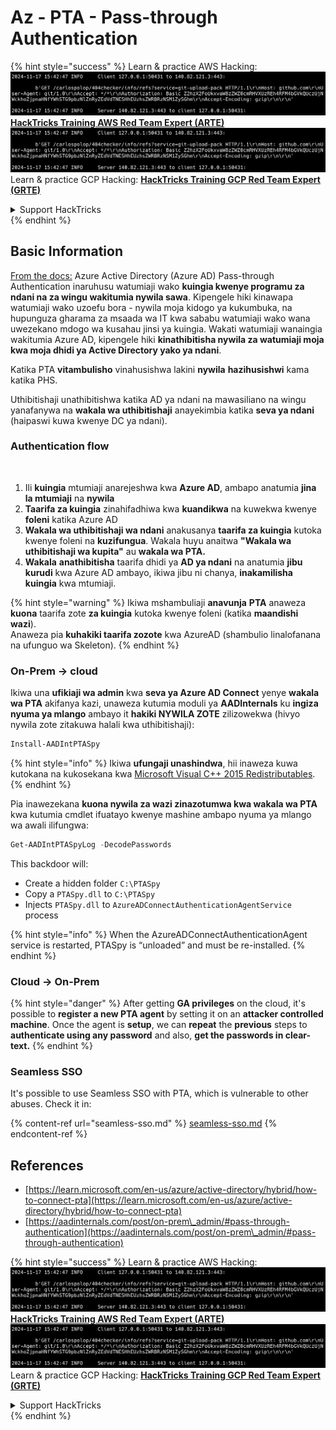 # Az - PTA - Pass-through Authentication

{% hint style="success" %}
Learn & practice AWS Hacking:<img src="../../../../.gitbook/assets/image (1).png" alt="" data-size="line">[**HackTricks Training AWS Red Team Expert (ARTE)**](https://training.hacktricks.xyz/courses/arte)<img src="../../../../.gitbook/assets/image (1).png" alt="" data-size="line">\
Learn & practice GCP Hacking: <img src="../../../../.gitbook/assets/image (2).png" alt="" data-size="line">[**HackTricks Training GCP Red Team Expert (GRTE)**<img src="../../../../.gitbook/assets/image (2).png" alt="" data-size="line">](https://training.hacktricks.xyz/courses/grte)

<details>

<summary>Support HackTricks</summary>

* Check the [**subscription plans**](https://github.com/sponsors/carlospolop)!
* **Join the** 💬 [**Discord group**](https://discord.gg/hRep4RUj7f) or the [**telegram group**](https://t.me/peass) or **follow** us on **Twitter** 🐦 [**@hacktricks\_live**](https://twitter.com/hacktricks\_live)**.**
* **Share hacking tricks by submitting PRs to the** [**HackTricks**](https://github.com/carlospolop/hacktricks) and [**HackTricks Cloud**](https://github.com/carlospolop/hacktricks-cloud) github repos.

</details>
{% endhint %}

## Basic Information

[From the docs:](https://learn.microsoft.com/en-us/entra/identity/hybrid/connect/how-to-connect-pta) Azure Active Directory (Azure AD) Pass-through Authentication inaruhusu watumiaji wako **kuingia kwenye programu za ndani na za wingu wakitumia nywila sawa**. Kipengele hiki kinawapa watumiaji wako uzoefu bora - nywila moja kidogo ya kukumbuka, na hupunguza gharama za msaada wa IT kwa sababu watumiaji wako wana uwezekano mdogo wa kusahau jinsi ya kuingia. Wakati watumiaji wanaingia wakitumia Azure AD, kipengele hiki **kinathibitisha nywila za watumiaji moja kwa moja dhidi ya Active Directory yako ya ndani**.

Katika PTA **vitambulisho** vinahusishwa lakini **nywila** **hazihusishwi** kama katika PHS.

Uthibitishaji unathibitishwa katika AD ya ndani na mawasiliano na wingu yanafanywa na **wakala wa uthibitishaji** anayekimbia katika **seva ya ndani** (haipaswi kuwa kwenye DC ya ndani).

### Authentication flow

<figure><img src="../../../../.gitbook/assets/image (92).png" alt=""><figcaption></figcaption></figure>

1. Ili **kuingia** mtumiaji anarejeshwa kwa **Azure AD**, ambapo anatumia **jina la mtumiaji** na **nywila**
2. **Taarifa za kuingia** zinahifadhiwa kwa **kuandikwa** na kuwekwa kwenye **foleni** katika Azure AD
3. **Wakala wa uthibitishaji wa ndani** anakusanya **taarifa za kuingia** kutoka kwenye foleni na **kuzifungua**. Wakala huyu anaitwa **"Wakala wa uthibitishaji wa kupita"** au **wakala wa PTA.**
4. **Wakala** **anathibitisha** taarifa dhidi ya **AD ya ndani** na anatumia **jibu** **kurudi** kwa Azure AD ambayo, ikiwa jibu ni chanya, **inakamilisha kuingia** kwa mtumiaji.

{% hint style="warning" %}
Ikiwa mshambuliaji **anavunja** **PTA** anaweza **kuona** taarifa zote **za kuingia** kutoka kwenye foleni (katika **maandishi wazi**).\
Anaweza pia **kuhakiki taarifa zozote** kwa AzureAD (shambulio linalofanana na ufunguo wa Skeleton).
{% endhint %}

### On-Prem -> cloud

Ikiwa una **ufikiaji wa admin** kwa **seva ya Azure AD Connect** yenye **wakala wa PTA** akifanya kazi, unaweza kutumia moduli ya **AADInternals** ku **ingiza nyuma ya mlango** ambayo it **hakiki NYWILA ZOTE** zilizowekwa (hivyo nywila zote zitakuwa halali kwa uthibitishaji):
```powershell
Install-AADIntPTASpy
```
{% hint style="info" %}
Ikiwa **ufungaji unashindwa**, hii inaweza kuwa kutokana na kukosekana kwa [Microsoft Visual C++ 2015 Redistributables](https://download.microsoft.com/download/6/A/A/6AA4EDFF-645B-48C5-81CC-ED5963AEAD48/vc\_redist.x64.exe).
{% endhint %}

Pia inawezekana **kuona nywila za wazi zinazotumwa kwa wakala wa PTA** kwa kutumia cmdlet ifuatayo kwenye mashine ambapo nyuma ya mlango wa awali ilifungwa:
```powershell
Get-AADIntPTASpyLog -DecodePasswords
```
This backdoor will:

* Create a hidden folder `C:\PTASpy`
* Copy a `PTASpy.dll` to `C:\PTASpy`
* Injects `PTASpy.dll` to `AzureADConnectAuthenticationAgentService` process

{% hint style="info" %}
When the AzureADConnectAuthenticationAgent service is restarted, PTASpy is “unloaded” and must be re-installed.
{% endhint %}

### Cloud -> On-Prem

{% hint style="danger" %}
After getting **GA privileges** on the cloud, it's possible to **register a new PTA agent** by setting it on an **attacker controlled machine**. Once the agent is **setup**, we can **repeat** the **previous** steps to **authenticate using any password** and also, **get the passwords in clear-text.**
{% endhint %}

### Seamless SSO

It's possible to use Seamless SSO with PTA, which is vulnerable to other abuses. Check it in:

{% content-ref url="seamless-sso.md" %}
[seamless-sso.md](seamless-sso.md)
{% endcontent-ref %}

## References

* [https://learn.microsoft.com/en-us/azure/active-directory/hybrid/how-to-connect-pta](https://learn.microsoft.com/en-us/azure/active-directory/hybrid/how-to-connect-pta)
* [https://aadinternals.com/post/on-prem\_admin/#pass-through-authentication](https://aadinternals.com/post/on-prem\_admin/#pass-through-authentication)

{% hint style="success" %}
Learn & practice AWS Hacking:<img src="../../../../.gitbook/assets/image (1).png" alt="" data-size="line">[**HackTricks Training AWS Red Team Expert (ARTE)**](https://training.hacktricks.xyz/courses/arte)<img src="../../../../.gitbook/assets/image (1).png" alt="" data-size="line">\
Learn & practice GCP Hacking: <img src="../../../../.gitbook/assets/image (2).png" alt="" data-size="line">[**HackTricks Training GCP Red Team Expert (GRTE)**<img src="../../../../.gitbook/assets/image (2).png" alt="" data-size="line">](https://training.hacktricks.xyz/courses/grte)

<details>

<summary>Support HackTricks</summary>

* Check the [**subscription plans**](https://github.com/sponsors/carlospolop)!
* **Join the** 💬 [**Discord group**](https://discord.gg/hRep4RUj7f) or the [**telegram group**](https://t.me/peass) or **follow** us on **Twitter** 🐦 [**@hacktricks\_live**](https://twitter.com/hacktricks\_live)**.**
* **Share hacking tricks by submitting PRs to the** [**HackTricks**](https://github.com/carlospolop/hacktricks) and [**HackTricks Cloud**](https://github.com/carlospolop/hacktricks-cloud) github repos.

</details>
{% endhint %}

